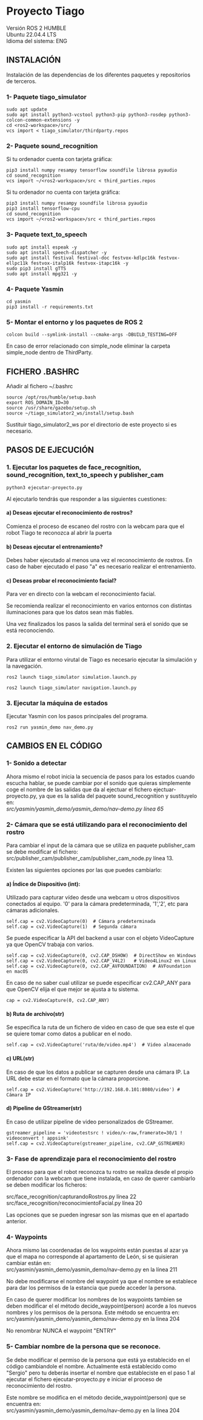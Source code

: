 # Proyecto Tiago 
Versión ROS 2 HUMBLE  
Ubuntu 22.04.4 LTS  
Idioma del sistema: ENG  

## INSTALACIÓN

Instalación de las dependencias de los diferentes paquetes y repositorios de terceros.

### 1- Paquete tiago_simulator
```shell
sudo apt update
sudo apt install python3-vcstool python3-pip python3-rosdep python3-colcon-common-extensions -y
cd <ros2-workspace>/src/
vcs import < tiago_simulator/thirdparty.repos
```
### 2- Paquete sound_recognition
Si tu ordenador cuenta con tarjeta gráfica:
```shell
pip3 install numpy resampy tensorflow soundfile librosa pyaudio
cd sound_recognition
vcs import ~/<ros2-workspace>/src < third_parties.repos
```
Si tu ordenador no cuenta con tarjeta gráfica:
```shell
pip3 install numpy resampy soundfile librosa pyaudio
pip3 install tensorflow-cpu
cd sound_recognition
vcs import ~/<ros2-workspace>/src < third_parties.repos
```

### 3- Paquete text_to_speech
```shell
sudo apt install espeak -y
sudo apt install speech-dispatcher -y
sudo apt install festival festival-doc festvox-kdlpc16k festvox-ellpc11k festvox-italp16k festvox-itapc16k -y
sudo pip3 install gTTS
sudo apt install mpg321 -y
```
### 4- Paquete Yasmin
```shell
cd yasmin
pip3 install -r requirements.txt
```

### 5- Montar el entorno y los paquetes de ROS 2
```shell
colcon build --symlink-install --cmake-args -DBUILD_TESTING=OFF
```
En caso de error relacionado con simple_node eliminar la carpeta simple_node dentro de ThirdParty.

## FICHERO .BASHRC
Añadir al fichero ~/.bashrc
```shell
source /opt/ros/humble/setup.bash
export ROS_DOMAIN_ID=30
source /usr/share/gazebo/setup.sh
source ~/tiago_simulator2_ws/install/setup.bash
```
Sustituir tiago_simulator2_ws por el directorio de este proyecto si es necesario.

## PASOS DE EJECUCIÓN

### 1. Ejecutar los paquetes de face_recognition, sound_recognition, text_to_speech y publisher_cam
```shell
python3 ejecutar-proyecto.py
```
Al ejecutarlo tendrás que responder a las siguientes cuestiones:

#### a) Deseas ejecutar el reconocimiento de rostros?
Comienza el proceso de escaneo del rostro con la webcam para que el robot Tiago te reconozca al abrir la puerta

#### b) Deseas ejecutar el entrenamiento?
Debes haber ejecutado al menos una vez el reconocimiento de rostros. En caso de haber ejecutado el paso "a" es necesario realizar el entrenamiento.

#### c) Deseas probar el reconocimiento facial?
Para ver en directo con la webcam el reconocimiento facial.  

Se recomienda realizar el reconocimiento en varios entornos con distintas iluminaciones para que los datos sean más fiables.  

Una vez finalizados los pasos la salida del terminal será el sonido que se está reconociendo.

### 2. Ejecutar el entorno de simulación de Tiago

Para utilizar el entorno virutal de Tiago es necesario ejecutar la simulación y la navegación.
```shell
ros2 launch tiago_simulator simulation.launch.py
```
```shell
ros2 launch tiago_simulator navigation.launch.py
```

### 3. Ejecutar la máquina de estados

Ejecutar Yasmin con los pasos principales del programa.

```shell
ros2 run yasmin_demo nav_demo.py
```

## CAMBIOS EN EL CÓDIGO
### 1- Sonido a detectar
Ahora mismo el robot inicia la secuencia de pasos para los estados cuando escucha hablar, se puede cambiar por el sonido que quieras simplemente coge el nombre de las salidas que da al ejectuar el fichero ejectuar-proyecto.py, ya que es la salida del paquete sound_recognition y sustituyelo en:  
*src/yasmin/yasmin_demo/yasmin_demo/nav-demo.py línea 65*

### 2- Cámara que se está utilizando para el reconocimiento del rostro
Para cambiar el input de la cámara que se utiliza en paquete publisher_cam se debe modificar el fichero:  
src/publisher_cam/publisher_cam/publisher_cam_node.py línea 13.  

Existen las siguientes opciones por las que puedes cambiarlo:

#### a) Índice de Dispositivo (int):
Utilizado para capturar vídeo desde una webcam u otros dispositivos conectados al equipo. '0' para la cámara predeterminada, '1','2', etc para cámaras adicionales.
```shell
self.cap = cv2.VideoCapture(0)  # Cámara predeterminada
self.cap = cv2.VideoCapture(1)  # Segunda cámara
```
Se puede especificar la API del backend a usar con el objeto VideoCapture ya que OpenCV trabaja con varios.
```shell
self.cap = cv2.VideoCapture(0, cv2.CAP_DSHOW)  # DirectShow en Windows
self.cap = cv2.VideoCapture(0, cv2.CAP_V4L2)   # Video4Linux2 en Linux
self.cap = cv2.VideoCapture(0, cv2.CAP_AVFOUNDATION)  # AVFoundation en macOS
```
En caso de no saber cual utilizar se puede especificar cv2.CAP_ANY para que OpenCV elija el que mejor se ajusta a tu sistema.
```shell
cap = cv2.VideoCapture(0, cv2.CAP_ANY)
```

#### b) Ruta de archivo(str)
Se especifica la ruta de un fichero de video en caso de que sea este el que se quiere tomar como datos a publicar en el nodo.
```shell
self.cap = cv2.VideoCapture('ruta/de/video.mp4')  # Video almacenado
```

#### c) URL(str)
En caso de que los datos a publicar se capturen desde una cámara IP. La URL debe estar en el formato que la cámara proporcione.
```shell
self.cap = cv2.VideoCapture('http://192.168.0.101:8080/video') # Cámara IP
```

#### d) Pipeline de GStreamer(str)
En caso de utilizar pipeline de video personalizados de GStreamer.
```shell
gstreamer_pipeline = 'videotestsrc ! video/x-raw,framerate=30/1 ! videoconvert ! appsink'
self.cap = cv2.VideoCapture(gstreamer_pipeline, cv2.CAP_GSTREAMER)
```
### 3- Fase de aprendizaje para el reconocimiento del rostro
El proceso para que el robot reconozca tu rostro se realiza desde el propio ordenador con la webcam que tiene instalada, en caso de querer cambiarlo se deben modificar los ficheros:  

src/face_recognition/capturandoRostros.py línea 22  
src/face_recognition/reconocimientoFacial.py línea 20  

Las opciones que se pueden ingresar son las mismas que en el apartado anterior.

### 4- Waypoints
Ahora mismo las coordenadas de los waypoints están puestas al azar ya que el mapa no corresponde al apartamento de León, si se quisieran cambiar están en:  
src/yasmin/yasmin_demo/yasmin_demo/nav-demo.py en la línea 211  
 
No debe modificarse el nombre del waypoint ya que el nombre se establece para dar los permisos de la estancia que puede acceder la persona.  

En caso de querer modificar los nombres de los waypoints tambien se deben modificar el el método decide_waypoint(person) acorde a los nuevos nombres y los permisos de la persona. Este método se encuentra en:  
src/yasmin/yasmin_demo/yasmin_demo/nav-demo.py en la línea 204  

No renombrar NUNCA el waypoint "ENTRY"

### 5- Cambiar nombre de la persona que se reconoce.
Se debe modificar el permiso de la persona que está ya establecido en el código cambiandole el nombre. Actualmente está establecido como "Sergio" pero tu deberás insertar el nombre que estableciste en el paso 1 al ejecutar el fichero ejecutar-proyecto.py e iniciar el proceso de reconocimiento del rostro.  

Este nombre se modifica en el método decide_waypoint(person) que se encuentra en:  
src/yasmin/yasmin_demo/yasmin_demo/nav-demo.py en la línea 204

